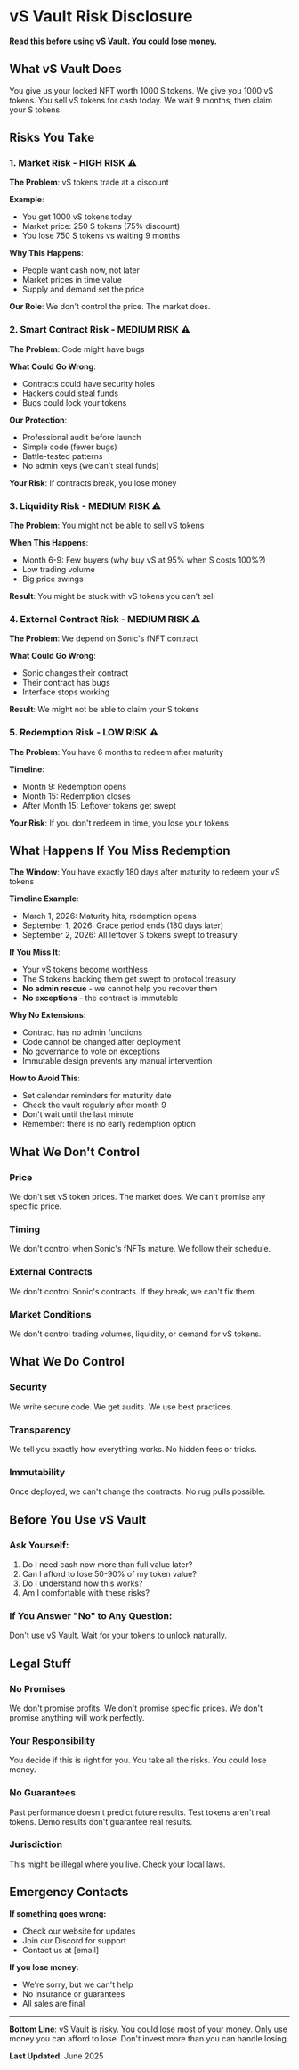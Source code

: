 # vS Vault Risk Disclosure

**Read this before using vS Vault. You could lose money.**

## What vS Vault Does

You give us your locked NFT worth 1000 S tokens. We give you 1000 vS tokens. You sell vS tokens for cash today. We wait 9 months, then claim your S tokens.

## Risks You Take

### 1. Market Risk - HIGH RISK ⚠️

**The Problem**: vS tokens trade at a discount

**Example**: 
- You get 1000 vS tokens today
- Market price: 250 S tokens (75% discount)
- You lose 750 S tokens vs waiting 9 months

**Why This Happens**:
- People want cash now, not later
- Market prices in time value
- Supply and demand set the price

**Our Role**: We don't control the price. The market does.

### 2. Smart Contract Risk - MEDIUM RISK ⚠️

**The Problem**: Code might have bugs

**What Could Go Wrong**:
- Contracts could have security holes
- Hackers could steal funds
- Bugs could lock your tokens

**Our Protection**:
- Professional audit before launch
- Simple code (fewer bugs)
- Battle-tested patterns
- No admin keys (we can't steal funds)

**Your Risk**: If contracts break, you lose money

### 3. Liquidity Risk - MEDIUM RISK ⚠️

**The Problem**: You might not be able to sell vS tokens

**When This Happens**:
- Month 6-9: Few buyers (why buy vS at 95% when S costs 100%?)
- Low trading volume
- Big price swings

**Result**: You might be stuck with vS tokens you can't sell

### 4. External Contract Risk - MEDIUM RISK ⚠️

**The Problem**: We depend on Sonic's fNFT contract

**What Could Go Wrong**:
- Sonic changes their contract
- Their contract has bugs
- Interface stops working

**Result**: We might not be able to claim your S tokens

### 5. Redemption Risk - LOW RISK ⚠️

**The Problem**: You have 6 months to redeem after maturity

**Timeline**:
- Month 9: Redemption opens
- Month 15: Redemption closes
- After Month 15: Leftover tokens get swept

**Your Risk**: If you don't redeem in time, you lose your tokens

## What Happens If You Miss Redemption

**The Window**: You have exactly 180 days after maturity to redeem your vS tokens

**Timeline Example**:
- March 1, 2026: Maturity hits, redemption opens
- September 1, 2026: Grace period ends (180 days later)
- September 2, 2026: All leftover S tokens swept to treasury

**If You Miss It**:
- Your vS tokens become worthless
- The S tokens backing them get swept to protocol treasury
- **No admin rescue** - we cannot help you recover them
- **No exceptions** - the contract is immutable

**Why No Extensions**:
- Contract has no admin functions
- Code cannot be changed after deployment
- No governance to vote on exceptions
- Immutable design prevents any manual intervention

**How to Avoid This**:
- Set calendar reminders for maturity date
- Check the vault regularly after month 9
- Don't wait until the last minute
- Remember: there is no early redemption option

## What We Don't Control

### Price
We don't set vS token prices. The market does. We can't promise any specific price.

### Timing
We don't control when Sonic's fNFTs mature. We follow their schedule.

### External Contracts
We don't control Sonic's contracts. If they break, we can't fix them.

### Market Conditions
We don't control trading volumes, liquidity, or demand for vS tokens.

## What We Do Control

### Security
We write secure code. We get audits. We use best practices.

### Transparency
We tell you exactly how everything works. No hidden fees or tricks.

### Immutability
Once deployed, we can't change the contracts. No rug pulls possible.

## Before You Use vS Vault

### Ask Yourself:
1. Do I need cash now more than full value later?
2. Can I afford to lose 50-90% of my token value?
3. Do I understand how this works?
4. Am I comfortable with these risks?

### If You Answer "No" to Any Question:
Don't use vS Vault. Wait for your tokens to unlock naturally.

## Legal Stuff

### No Promises
We don't promise profits. We don't promise specific prices. We don't promise anything will work perfectly.

### Your Responsibility
You decide if this is right for you. You take all the risks. You could lose money.

### No Guarantees
Past performance doesn't predict future results. Test tokens aren't real tokens. Demo results don't guarantee real results.

### Jurisdiction
This might be illegal where you live. Check your local laws.

## Emergency Contacts

**If something goes wrong:**
- Check our website for updates
- Join our Discord for support
- Contact us at [email]

**If you lose money:**
- We're sorry, but we can't help
- No insurance or guarantees
- All sales are final

---

**Bottom Line**: vS Vault is risky. You could lose most of your money. Only use money you can afford to lose. Don't invest more than you can handle losing.

**Last Updated**: June 2025 